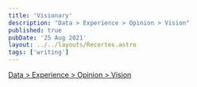 ```yaml
---
title: 'Visionary'
description: "Data > Experience > Opinion > Vision"
published: true
pubDate: '25 Aug 2021'
layout: ../../layouts/Recortes.astro
tags: ['writing']
---
```


[Data > Experience > Opinion > Vision](https://brunobergher.com/writing/how-to-develop-a-vision.html)
